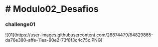 <h1># Modulo02_Desafios</h1>
<h3>challenge01</h3>
![01](https://user-images.githubusercontent.com/28874479/84829865-da76e380-affe-11ea-90e2-73f8f3c4c75c.PNG)
